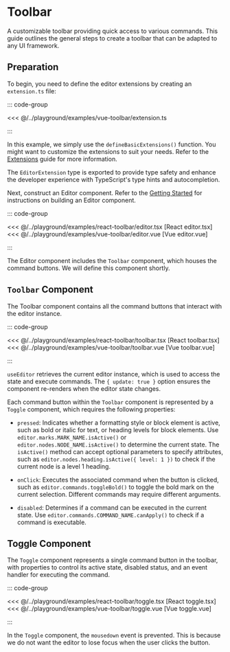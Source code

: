# Toolbar

A customizable toolbar providing quick access to various commands. This guide outlines the general steps to create a toolbar that can be adapted to any UI framework.

## Preparation

To begin, you need to define the editor extensions by creating an `extension.ts` file:

::: code-group

<<< @/../playground/examples/vue-toolbar/extension.ts

:::

In this example, we simply use the `defineBasicExtensions()` function. You might want to customize the extensions to suit your needs. Refer to the [Extensions](../extensions) guide for more information.

The `EditorExtension` type is exported to provide type safety and enhance the developer experience with TypeScript's type hints and autocompletion.

Next, construct an Editor component. Refer to the [Getting Started](../getting-started) for instructions on building an Editor component.

::: code-group

<<< @/../playground/examples/react-toolbar/editor.tsx [<span class="text-gray-500 italic">React</span> editor.tsx]
<<< @/../playground/examples/vue-toolbar/editor.vue [<span class="text-gray-500 italic">Vue</span> editor.vue]

:::

The Editor component includes the `Toolbar` component, which houses the command buttons. We will define this component shortly.

## `Toolbar` Component

The Toolbar component contains all the command buttons that interact with the editor instance.

::: code-group

<<< @/../playground/examples/react-toolbar/toolbar.tsx [<span class="text-gray-500 italic">React</span> toolbar.tsx]
<<< @/../playground/examples/vue-toolbar/toolbar.vue [<span class="text-gray-500 italic">Vue</span> toolbar.vue]

:::

`useEditor` retrieves the current editor instance, which is used to access the state and execute commands. The `{ update: true }` option ensures the component re-renders when the editor state changes.

Each command button within the `Toolbar` component is represented by a `Toggle` component, which requires the following properties:

- `pressed`: Indicates whether a formatting style or block element is active, such as bold or italic for text, or heading levels for block elements. Use `editor.marks.MARK_NAME.isActive()` or `editor.nodes.NODE_NAME.isActive()` to determine the current state. The `isActive()` method can accept optional parameters to specify attributes, such as `editor.nodes.heading.isActive({ level: 1 })` to check if the current node is a level 1 heading.

- `onClick`: Executes the associated command when the button is clicked, such as `editor.commands.toggleBold()` to toggle the bold mark on the current selection. Different commands may require different arguments.

- `disabled`: Determines if a command can be executed in the current state. Use `editor.commands.COMMAND_NAME.canApply()` to check if a command is executable.

## Toggle Component

The `Toggle` component represents a single command button in the toolbar, with properties to control its active state, disabled status, and an event handler for executing the command.

::: code-group

<<< @/../playground/examples/react-toolbar/toggle.tsx [<span class="text-gray-500 italic">React</span> toggle.tsx]
<<< @/../playground/examples/vue-toolbar/toggle.vue [<span class="text-gray-500 italic">Vue</span> toggle.vue]

:::

In the `Toggle` component, the `mousedown` event is prevented. This is because we do not want the editor to lose focus when the user clicks the button.
